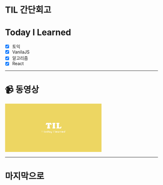 # TIL 간단회고

# Today I Learned

- [x] 토익
- [x] VanilaJS
- [x] 알고리즘
- [x] React

---

# 📹 동영상

[![section13](../../img/썸네일/TIL.png)](https://youtu.be/atCVb4SJx9o)

---

# 마지막으로
